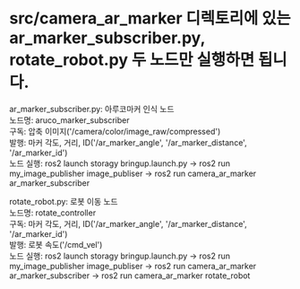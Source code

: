 # src/camera_ar_marker 디렉토리에 있는 ar_marker_subscriber.py, rotate_robot.py 두 노드만 실행하면 됩니다.  

ar_marker_subscriber.py: 아루코마커 인식 노드  
  노드명: aruco_marker_subscriber  
  구독: 압축 이미지('/camera/color/image_raw/compressed')  
  발행: 마커 각도, 거리, ID('/ar_marker_angle', '/ar_marker_distance', '/ar_marker_id')  
  노드 실행: ros2 launch storagy bringup.launch.py -> ros2 run my_image_publisher image_publiser -> ros2 run camera_ar_marker ar_marker_subscriber  

rotate_robot.py: 로봇 이동 노드  
  노드명: rotate_controller  
  구독: 마커 각도, 거리, ID('/ar_marker_angle', '/ar_marker_distance', '/ar_marker_id')  
  발행: 로봇 속도('/cmd_vel')  
  노드 실행: ros2 launch storagy bringup.launch.py -> ros2 run my_image_publisher image_publiser -> ros2 run camera_ar_marker ar_marker_subscriber -> ros2 run camera_ar_marker rotate_robot  
